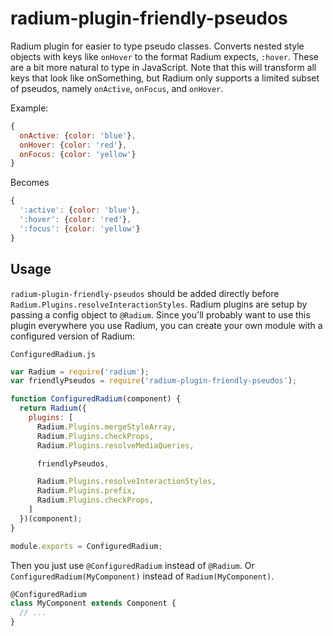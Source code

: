 # radium-plugin-friendly-pseudos

Radium plugin for easier to type pseudo classes. Converts nested style objects with keys like `onHover` to the format Radium expects, `:hover`. These are a bit more natural to type in JavaScript. Note that this will transform all keys that look like onSomething, but Radium only supports a limited subset of pseudos, namely `onActive`, `onFocus`, and `onHover`.

Example:

```js
{
  onActive: {color: 'blue'},
  onHover: {color: 'red'},
  onFocus: {color: 'yellow'}
}
```

Becomes

```js
{
  ':active': {color: 'blue'},
  ':hover': {color: 'red'},
  ':focus': {color: 'yellow'}
}
```

## Usage

`radium-plugin-friendly-pseudos` should be added directly before `Radium.Plugins.resolveInteractionStyles`. Radium plugins are setup by passing a config object to `@Radium`. Since you'll probably want to use this plugin everywhere you use Radium, you can create your own module with a configured version of Radium:

`ConfiguredRadium.js`

```js
var Radium = require('radium');
var friendlyPseudos = require('radium-plugin-friendly-pseudos');

function ConfiguredRadium(component) {
  return Radium({
    plugins: [
      Radium.Plugins.mergeStyleArray,
      Radium.Plugins.checkProps,
      Radium.Plugins.resolveMediaQueries,

      friendlyPseudos,

      Radium.Plugins.resolveInteractionStyles,
      Radium.Plugins.prefix,
      Radium.Plugins.checkProps,
    ]
  })(component);
}

module.exports = ConfiguredRadium;

```

Then you just use `@ConfiguredRadium` instead of `@Radium`. Or `ConfiguredRadium(MyComponent)` instead of `Radium(MyComponent)`.

```js
@ConfiguredRadium
class MyComponent extends Component {
  // ...
}
```
